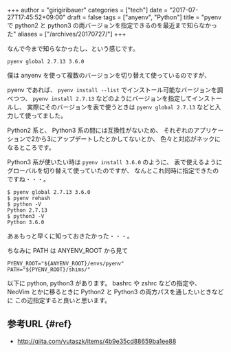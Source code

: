 +++
author = "girigiribauer"
categories = ["tech"]
date = "2017-07-27T17:45:52+09:00"
draft = false
tags = ["anyenv", "Python"]
title = "pyenv で python2 と python3 の両バージョンを指定できるのを最近まで知らなかった"
aliases = ["/archives/20170727/"]
+++

なんで今まで知らなかったし、という感じです。

	pyenv global 2.7.13 3.6.0

僕は anyenv を使って複数のバージョンを切り替えて使っているのですが、

pyenv であれば、 `pyenv install --list` でインストール可能なバージョンを調べつつ、
`pyenv install 2.7.13` などのようにバージョンを指定してインストールし、
実際にそのバージョンを表で使うときは `pyenv global 2.7.13` などと入力して使ってました。

Python2 系と、 Python3 系の間には互換性がないため、
それぞれのアプリケーションで2から3にアップデートしたとかしてないとか、
色々と対応がネックになるところです。

Python3 系が使いたい時は `pyenv install 3.6.0` のように、
表で使えるようにグローバルを切り替えて使っていたのですが、
なんとこれ同時に指定できたのですね・・・。

	$ pyenv global 2.7.13 3.6.0
	$ pyenv rehash
	$ python -V
	Python 2.7.13
	$ python3 -V
	Python 3.6.0

あぁもっと早くに知っておきたかった・・・。

ちなみに PATH は ANYENV_ROOT から見て

	PYENV_ROOT="${ANYENV_ROOT}/envs/pyenv"
	PATH="${PYENV_ROOT}/shims/"

以下に python, python3 があります。
bashrc や zshrc などの指定や、
NeoVim とかに移るときに Python2 と Python3 の両方パスを通したいときなどに
この辺指定すると良いと思います。



## 参考URL {#ref}

* <http://qiita.com/yutaszk/items/4b9e35cd88659ba1ee88>
